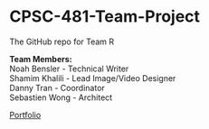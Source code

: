 # CPSC-481-Team-Project
The GitHub repo for Team R


**Team Members:**  
Noah Bensler  - Technical Writer  
Shamim Khalili  - Lead Image/Video Designer  
Danny Tran  - Coordinator  
Sebastien Wong  - Architect  


[Portfolio](https://sebastienwong.github.io/cpsc481teamr/portfolio/)
